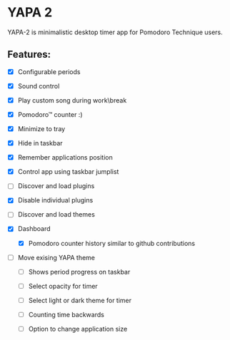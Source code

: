 YAPA 2
====

YAPA-2 is minimalistic desktop timer app for Pomodoro Technique users. 

Features:
---------

- [x] Configurable periods
- [x] Sound control
- [x] Play custom song during work\break
- [x] Pomodoro™ counter :)
- [x] Minimize to tray
- [x] Hide in taskbar
- [x] Remember applications position
- [x] Control app using taskbar jumplist
- [ ] Discover and load plugins
- [x] Disable individual plugins
- [ ] Discover and load themes

- [x] Dashboard
  - [x] Pomodoro counter history similar to github contributions

- [ ] Move exising YAPA theme
  - [ ] Shows period progress on taskbar
  - [ ] Select opacity for timer
  - [ ] Select light or dark theme for timer
  - [ ] Counting time backwards
  - [ ] Option to change application size


